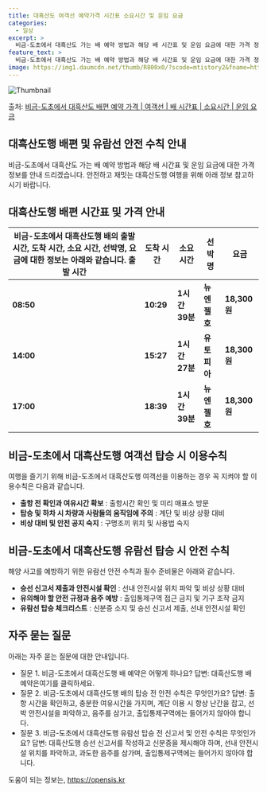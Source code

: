```yaml
---
title: 대흑산도 여객선 예약가격 시간표 소요시간 및 운임 요금
categories:
  - 일상
excerpt: >
  비금-도초에서 대흑산도 가는 배 예약 방법과 해당 배 시간표 및 운임 요금에 대한 가격 정보를 안내 드리겠습니다. 안전하고 재밋는 대흑산도행 여행을 위해 아래 정보 참고하시기 바랍니다. 대흑산도행 배편 예약하기 👈 클릭비금-도초에서 대흑산도행 배 시간표출발 시간도착 시간소요 시간선박명요금08:5010:291시간 39분뉴엔젤호18,300원14:0015:271시간 27분유토피아18,300원17:0018:391시간 39분뉴엔젤호18,300원대흑산도행 배편 예약하기 👈 클릭비금-도초에서 대흑산도행 여객선 탑승 시 이용수칙여행을 즐기기 위해 비금-도초에서 대흑산도행 여객선을 이용하는 경우 꼭 지켜야 할 이용수칙을 소개합니다. 중요한 내용: 출항 전 확인과 여유시간 확보출항시간 확인 및 미리 매표소 방문출항 직전 ..
feature_text: >
  비금-도초에서 대흑산도 가는 배 예약 방법과 해당 배 시간표 및 운임 요금에 대한 가격 정보를 안내 드리겠습니다. 안전하고 재밋는 대흑산도행 여행을 위해 아래 정보 참고하시기 바랍니다. 대흑산도행 배편 예약하기 👈 클릭비금-도초에서 대흑산도행 배 시간표출발 시간도착 시간소요 시간선박명요금08:5010:291시간 39분뉴엔젤호18,300원14:0015:271시간 27분유토피아18,300원17:0018:391시간 39분뉴엔젤호18,300원대흑산도행 배편 예약하기 👈 클릭비금-도초에서 대흑산도행 여객선 탑승 시 이용수칙여행을 즐기기 위해 비금-도초에서 대흑산도행 여객선을 이용하는 경우 꼭 지켜야 할 이용수칙을 소개합니다. 중요한 내용: 출항 전 확인과 여유시간 확보출항시간 확인 및 미리 매표소 방문출항 직전 ..
image: https://img1.daumcdn.net/thumb/R800x0/?scode=mtistory2&fname=https%3A%2F%2Fblog.kakaocdn.net%2Fdn%2FbZNrau%2FbtsHCr9aGXt%2F2TCkX4QhIkipyjEEHkp6Pk%2Fimg.webp
---
```


![Thumbnail](https://img1.daumcdn.net/thumb/R800x0/?scode=mtistory2&fname=https%3A%2F%2Fblog.kakaocdn.net%2Fdn%2FbZNrau%2FbtsHCr9aGXt%2F2TCkX4QhIkipyjEEHkp6Pk%2Fimg.webp)

<p>출처: <a href="https://opensis.kr/entry/%EB%B9%84%EA%B8%88-%EB%8F%84%EC%B4%88%EC%97%90%EC%84%9C-%EB%8C%80%ED%9D%91%EC%82%B0%EB%8F%84-%EB%B0%B0%ED%8E%B8-%EC%98%88%EC%95%BD-%EA%B0%80%EA%B2%A9-%EC%97%AC%EA%B0%9D%EC%84%A0-%EB%B0%B0-%EC%8B%9C%EA%B0%84%ED%91%9C-%EC%86%8C%EC%9A%94%EC%8B%9C%EA%B0%84-%EC%9A%B4%EC%9E%84-%EC%9A%94%EA%B8%88" rel="dofollow">비금-도초에서 대흑산도 배편 예약 가격 | 여객선 | 배 시간표 | 소요시간 | 운임 요금</a> </p>

## 대흑산도행 배편 및 유람선 안전 수칙 안내

비금-도초에서 대흑산도 가는 배 예약 방법과 해당 배 시간표 및 운임 요금에 대한 가격 정보를 안내 드리겠습니다. 안전하고 재밋는 대흑산도행
여행을 위해 아래 정보 참고하시기 바랍니다.



## 대흑산도행 배편 시간표 및 가격 안내

비금-도초에서 대흑산도행 배의 출발 시간, 도착 시간, 소요 시간, 선박명, 요금에 대한 정보는 아래와 같습니다.  출발 시간 | 도착 시간 | 소요 시간 | 선박명 | 요금  
---|---|---|---|---  
**08:50** | **10:29** | **1시간 39분** | **뉴엔젤호** | **18,300원**  
**14:00** | **15:27** | **1시간 27분** | **유토피아** | **18,300원**  
**17:00** | **18:39** | **1시간 39분** | **뉴엔젤호** | **18,300원**  
  


## 비금-도초에서 대흑산도행 여객선 탑승 시 이용수칙

여행을 즐기기 위해 비금-도초에서 대흑산도행 여객선을 이용하는 경우 꼭 지켜야 할 이용수칙은 다음과 같습니다.

  * **출항 전 확인과 여유시간 확보** : 출항시간 확인 및 미리 매표소 방문
  * **탑승 및 하차 시 차량과 사람들의 움직임에 주의** : 계단 및 비상 상황 대비
  * **비상 대비 및 안전 공지 숙지** : 구명조끼 위치 및 사용법 숙지



## 비금-도초에서 대흑산도행 유람선 탑승 시 안전 수칙

해양 사고를 예방하기 위한 유람선 안전 수칙과 필수 준비물은 아래와 같습니다.

  * **승선 신고서 제출과 안전시설 확인** : 선내 안전시설 위치 파악 및 비상 상황 대비
  * **유의해야 할 안전 규정과 음주 예방** : 출입통제구역 접근 금지 및 기구 조작 금지
  * **유람선 탑승 체크리스트** : 신분증 소지 및 승선 신고서 제출, 선내 안전시설 확인



## 자주 묻는 질문

아래는 자주 묻는 질문에 대한 안내입니다.

  * 질문 1. 비금-도초에서 대흑산도행 배 예약은 어떻게 하나요? 답변: 대흑산도행 배 예약은여기를 클릭하세요.
  * 질문 2. 비금-도초에서 대흑산도행 배의 탑승 전 안전 수칙은 무엇인가요? 답변: 출항 시간을 확인하고, 충분한 여유시간을 가지며, 계단 이용 시 항상 난간을 잡고, 선박 안전시설을 파악하고, 음주를 삼가고, 출입통제구역에는 들어가지 않아야 합니다.
  * 질문 3. 비금-도초에서 대흑산도행 유람선 탑승 전 신고서 및 안전 수칙은 무엇인가요? 답변: 대흑산도행 승선 신고서를 작성하고 신분증을 제시해야 하며, 선내 안전시설 위치를 파악하고, 과도한 음주를 삼가며, 출입통제구역에는 들어가지 않아야 합니다.

 

도움이 되는 정보는, <a href="https://opensis.kr" rel="dofollow">https://opensis.kr</a>


